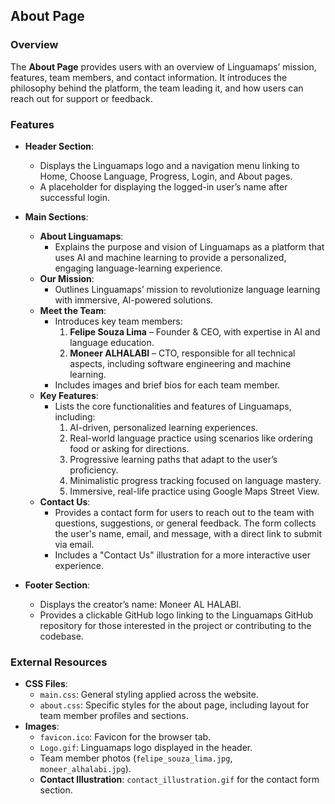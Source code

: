 ## About Page

### Overview

The **About Page** provides users with an overview of Linguamaps’ mission, features, team members, and contact information. It introduces the philosophy behind the platform, the team leading it, and how users can reach out for support or feedback.

### Features

- **Header Section**:

  - Displays the Linguamaps logo and a navigation menu linking to Home, Choose Language, Progress, Login, and About pages.
  - A placeholder for displaying the logged-in user’s name after successful login.

- **Main Sections**:

  - **About Linguamaps**:
    - Explains the purpose and vision of Linguamaps as a platform that uses AI and machine learning to provide a personalized, engaging language-learning experience.
  - **Our Mission**:
    - Outlines Linguamaps’ mission to revolutionize language learning with immersive, AI-powered solutions.
  - **Meet the Team**:
    - Introduces key team members:
      1. **Felipe Souza Lima** – Founder & CEO, with expertise in AI and language education.
      2. **Moneer ALHALABI** – CTO, responsible for all technical aspects, including software engineering and machine learning.
    - Includes images and brief bios for each team member.
  - **Key Features**:
    - Lists the core functionalities and features of Linguamaps, including:
      1. AI-driven, personalized learning experiences.
      2. Real-world language practice using scenarios like ordering food or asking for directions.
      3. Progressive learning paths that adapt to the user’s proficiency.
      4. Minimalistic progress tracking focused on language mastery.
      5. Immersive, real-life practice using Google Maps Street View.
  - **Contact Us**:
    - Provides a contact form for users to reach out to the team with questions, suggestions, or general feedback. The form collects the user's name, email, and message, with a direct link to submit via email.
    - Includes a "Contact Us" illustration for a more interactive user experience.

- **Footer Section**:
  - Displays the creator’s name: Moneer AL HALABI.
  - Provides a clickable GitHub logo linking to the Linguamaps GitHub repository for those interested in the project or contributing to the codebase.

### External Resources

- **CSS Files**:
  - `main.css`: General styling applied across the website.
  - `about.css`: Specific styles for the about page, including layout for team member profiles and sections.
- **Images**:
  - `favicon.ico`: Favicon for the browser tab.
  - `Logo.gif`: Linguamaps logo displayed in the header.
  - Team member photos (`felipe_souza_lima.jpg`, `moneer_alhalabi.jpg`).
  - **Contact Illustration**: `contact_illustration.gif` for the contact form section.
